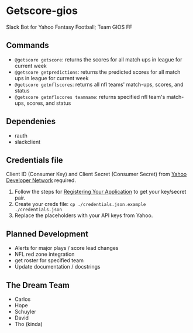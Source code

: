 # Getscore-gios
Slack Bot for Yahoo Fantasy Football; Team GIOS FF

## Commands
   - `@getscore getscore`: returns the scores for all match ups in league for current week
   - `@getscore getpredictions`: returns the predicted scores for all match ups in league for current week
   - `@getscore getnflscores`: returns all nfl teams' match-ups, scores, and status
   - `@getscore getnflscores teamname`: returns specified nfl team's match-ups, scores, and status
   

## Dependenies
  - rauth
  - slackclient

## Credentials file
  Client ID (Consumer Key) and Client Secret (Consumer Secret) from [Yahoo Developer Network](https://developer.yahoo.com/fantasysports/guide/) required.
  
  1. Follow the steps for [Registering Your Application](https://developer.yahoo.com/fantasysports/guide/#registering-your-application) to get your key/secret pair.
  2. Create your creds file: `cp ./credentials.json.example ./credentials.json`
  3. Replace the placeholders with your API keys from Yahoo.
  
## Planned Development
  - Alerts for major plays / score lead changes
  - NFL red zone integration
  - get roster for specified team
  - Update documentation / docstrings 
  
## The Dream Team
  - Carlos 
  - Hope
  - Schuyler
  - David
  - Tho (kinda)
